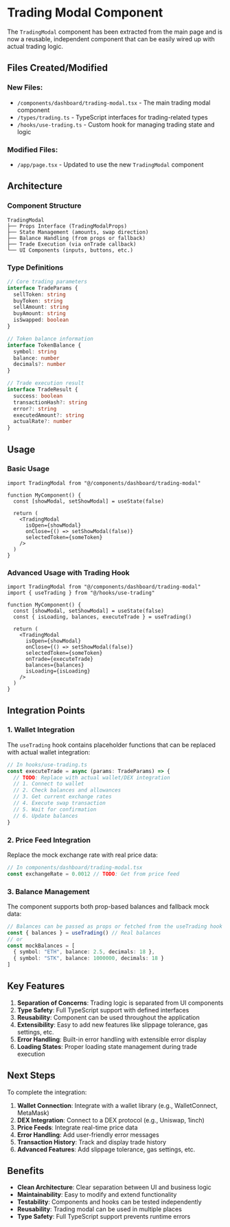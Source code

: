 # Trading Modal Component

The `TradingModal` component has been extracted from the main page and is now a reusable, independent component that can be easily wired up with actual trading logic.

## Files Created/Modified

### New Files:
- `/components/dashboard/trading-modal.tsx` - The main trading modal component
- `/types/trading.ts` - TypeScript interfaces for trading-related types
- `/hooks/use-trading.ts` - Custom hook for managing trading state and logic

### Modified Files:
- `/app/page.tsx` - Updated to use the new `TradingModal` component

## Architecture

### Component Structure
```
TradingModal
├── Props Interface (TradingModalProps)
├── State Management (amounts, swap direction)
├── Balance Handling (from props or fallback)
├── Trade Execution (via onTrade callback)
└── UI Components (inputs, buttons, etc.)
```

### Type Definitions
```typescript
// Core trading parameters
interface TradeParams {
  sellToken: string
  buyToken: string
  sellAmount: string
  buyAmount: string
  isSwapped: boolean
}

// Token balance information
interface TokenBalance {
  symbol: string
  balance: number
  decimals?: number
}

// Trade execution result
interface TradeResult {
  success: boolean
  transactionHash?: string
  error?: string
  executedAmount?: string
  actualRate?: number
}
```

## Usage

### Basic Usage
```tsx
import TradingModal from "@/components/dashboard/trading-modal"

function MyComponent() {
  const [showModal, setShowModal] = useState(false)
  
  return (
    <TradingModal
      isOpen={showModal}
      onClose={() => setShowModal(false)}
      selectedToken={someToken}
    />
  )
}
```

### Advanced Usage with Trading Hook
```tsx
import TradingModal from "@/components/dashboard/trading-modal"
import { useTrading } from "@/hooks/use-trading"

function MyComponent() {
  const [showModal, setShowModal] = useState(false)
  const { isLoading, balances, executeTrade } = useTrading()
  
  return (
    <TradingModal
      isOpen={showModal}
      onClose={() => setShowModal(false)}
      selectedToken={someToken}
      onTrade={executeTrade}
      balances={balances}
      isLoading={isLoading}
    />
  )
}
```

## Integration Points

### 1. Wallet Integration
The `useTrading` hook contains placeholder functions that can be replaced with actual wallet integration:

```typescript
// In hooks/use-trading.ts
const executeTrade = async (params: TradeParams) => {
  // TODO: Replace with actual wallet/DEX integration
  // 1. Connect to wallet
  // 2. Check balances and allowances
  // 3. Get current exchange rates
  // 4. Execute swap transaction
  // 5. Wait for confirmation
  // 6. Update balances
}
```

### 2. Price Feed Integration
Replace the mock exchange rate with real price data:

```typescript
// In components/dashboard/trading-modal.tsx
const exchangeRate = 0.0012 // TODO: Get from price feed
```

### 3. Balance Management
The component supports both prop-based balances and fallback mock data:

```typescript
// Balances can be passed as props or fetched from the useTrading hook
const { balances } = useTrading() // Real balances
// or
const mockBalances = [
  { symbol: "ETH", balance: 2.5, decimals: 18 },
  { symbol: "STK", balance: 1000000, decimals: 18 }
]
```

## Key Features

1. **Separation of Concerns**: Trading logic is separated from UI components
2. **Type Safety**: Full TypeScript support with defined interfaces
3. **Reusability**: Component can be used throughout the application
4. **Extensibility**: Easy to add new features like slippage tolerance, gas settings, etc.
5. **Error Handling**: Built-in error handling with extensible error display
6. **Loading States**: Proper loading state management during trade execution

## Next Steps

To complete the integration:

1. **Wallet Connection**: Integrate with a wallet library (e.g., WalletConnect, MetaMask)
2. **DEX Integration**: Connect to a DEX protocol (e.g., Uniswap, 1inch)
3. **Price Feeds**: Integrate real-time price data
4. **Error Handling**: Add user-friendly error messages
5. **Transaction History**: Track and display trade history
6. **Advanced Features**: Add slippage tolerance, gas settings, etc.

## Benefits

- **Clean Architecture**: Clear separation between UI and business logic
- **Maintainability**: Easy to modify and extend functionality
- **Testability**: Components and hooks can be tested independently
- **Reusability**: Trading modal can be used in multiple places
- **Type Safety**: Full TypeScript support prevents runtime errors
